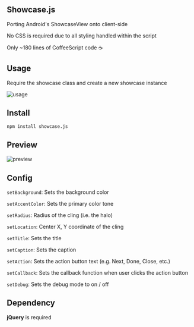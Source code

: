 ## Showcase.js

Porting Android's ShowcaseView onto client-side

No CSS is required due to all styling handled within the script

Only ~180 lines of CoffeeScript code :coffee:

## Usage

Require the showcase class and create a new showcase instance

![usage](https://na.cx/i/07Ozk6.png)

## Install

`npm install showcase.js`

## Preview

![preview](https://cloud.githubusercontent.com/assets/8536244/12004303/366a31c6-ab89-11e5-9023-74f26b2feb4c.png)

## Config

`setBackground`: Sets the background color

`setAccentColor`: Sets the primary color tone

`setRadius`: Radius of the cling (i.e. the halo)

`setLocation`: Center X, Y coordinate of the cling

`setTitle`: Sets the title

`setCaption`: Sets the caption

`setAction`: Sets the action button text (e.g. Next, Done, Close, etc.)

`setCallback`: Sets the callback function when user clicks the action button

`setDebug`: Sets the debug mode to on / off

## Dependency

**jQuery** is required
